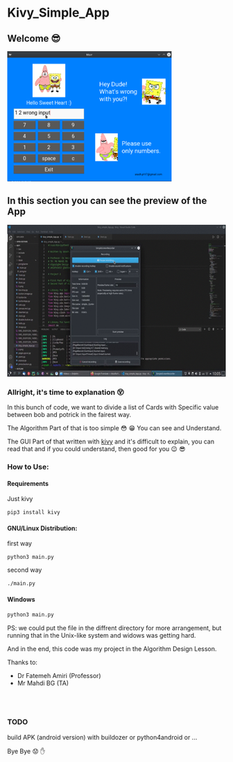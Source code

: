 # Kivy_Simple_App
## Welcome :sunglasses:

<img src="demo.png" alt="a demo pic of app" height="300">

## In this section you can see the preview of the App
<img src="demo.gif" height="350">

### Allright, it's time to explanation :dizzy_face:

In this bunch of code, we want to divide a list of Cards with Specific value between bob and potrick in the fairest way.

The Algorithm Part of that is too simple :flushed: :grin: You can see and Understand.

The GUI Part of that written with [kivy](https://kivy.org/#home) and it's difficult to explain, you can read that and if you could understand, then good for you :wink: :sunglasses:
<br />
### How to Use:
#### Requirements
Just kivy
```bash
pip3 install kivy
```
#### GNU/Linux Distribution:
first way <br />
```shell
python3 main.py
```
second way
```sh
./main.py
```

#### Windows
```python
python3 main.py
```

PS: we could put the file in the diffrent directory for more arrangement, but running that in the Unix-like system and widows was getting hard.

And in the end, this code was my project in the Algorithm Design Lesson.

Thanks to: <br />
- Dr Fatemeh Amiri (Professor) <br />
- Mr Mahdi BG (TA)
 
<br />
<br />

### TODO
build APK (android version) with buildozer or python4android or ...
<br />

Bye Bye :worried: :hand:

<br />
<br />
